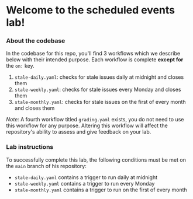 # Welcome to the scheduled events lab!

### About the codebase
In the codebase for this repo, you'll find 3 workflows which we describe below with their intended purpose. Each workflow is complete **except for** the `on:` key.
1. `stale-daily.yaml`: checks for stale issues daily at midnight and closes them
2. `stale-weekly.yaml`: checks for stale issues every Monday and closes them
3. `stale-monthly.yaml`: checks for stale issues on the first of every month and closes them

_Note:_ A fourth workflow titled `grading.yaml` exists, you do not need to use this workflow for any purpose. Altering this workflow will affect the repository's ability to assess and give feedback on your lab.

### Lab instructions
 To successfully complete this lab, the following conditions must be met on the `main` branch of his repository:
- `stale-daily.yaml` contains a trigger to run daily at midnight
- `stale-weekly.yaml` contains a trigger to run every Monday
- `stale-monthly.yaml` contains a trigger to run on the first of every month
